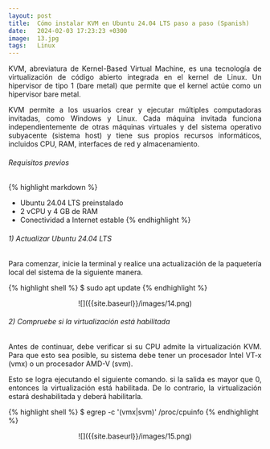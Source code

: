 ```yaml
---
layout: post
title:  Cómo instalar KVM en Ubuntu 24.04 LTS paso a paso (Spanish)
date:   2024-02-03 17:23:23 +0300
image:  13.jpg
tags:   Linux
---
```


<p align="justify">KVM, abreviatura de Kernel-Based Virtual Machine, es una tecnología de virtualización de código abierto integrada en el kernel de Linux. Un hipervisor de tipo 1 (bare metal) que permite que el kernel actúe como un hipervisor bare metal. </p>

<p align="justify">KVM permite a los usuarios crear y ejecutar múltiples computadoras invitadas, como Windows y Linux. Cada máquina invitada funciona independientemente de otras máquinas virtuales y del sistema operativo subyacente (sistema host) y tiene sus propios recursos informáticos, incluidos CPU, RAM, interfaces de red y almacenamiento.</p>

###### Requisitos previos

{% highlight markdown %}
* Ubuntu 24.04 LTS preinstalado
* 2 vCPU y 4 GB de RAM
* Conectividad a Internet estable
{% endhighlight %}

###### 1) Actualizar Ubuntu 24.04 LTS

<p align="justify">Para comenzar, inicie la terminal y realice una actualización de la paquetería local del sistema de la siguiente manera.</p>

{% highlight shell %}
  $ sudo apt update
{% endhighlight %}

<p align="center">![]({{site.baseurl}}/images/14.png)</p>

###### 2) Compruebe si la virtualización está habilitada

<p align="justify">Antes de continuar, debe verificar si su CPU admite la virtualización KVM. Para que esto sea posible, su sistema debe tener un procesador Intel VT-x (vmx) o un procesador AMD-V (svm).</p>

<p align="justify">Esto se logra ejecutando el siguiente comando. si la salida es mayor que 0, entonces la virtualización está habilitada. De lo contrario, la virtualización estará deshabilitada y deberá habilitarla.</p>

{% highlight shell %}
  $ egrep -c '(vmx|svm)' /proc/cpuinfo
{% endhighlight %}

<p align="center">![]({{site.baseurl}}/images/15.png)</p>